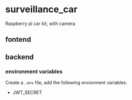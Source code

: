 # surveillance_car
Raspberry pi car kit, with camera

## fontend
## backend
### environment variables
Create a `.env` file, add the following enviorment variables:
* JWT_SECRET
